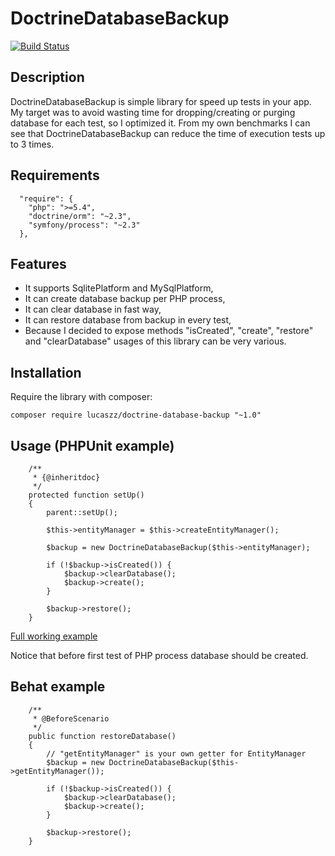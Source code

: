 # DoctrineDatabaseBackup

[![Build Status](https://travis-ci.org/Lucaszz/DoctrineDatabaseBackup.svg)](https://travis-ci.org/Lucaszz/DoctrineDatabaseBackup)

Description
--------

DoctrineDatabaseBackup is simple library for speed up tests in your app.
My target was to avoid wasting time for dropping/creating or purging database for each test, so I optimized it.
From my own benchmarks I can see that DoctrineDatabaseBackup can reduce the time of execution tests up to 3 times.

Requirements
------------
```
  "require": {
    "php": ">=5.4",
    "doctrine/orm": "~2.3",
    "symfony/process": "~2.3"
  },
```

Features
--------
- It supports SqlitePlatform and MySqlPlatform,
- It can create database backup per PHP process,
- It can clear database in fast way,
- It can restore database from backup in every test,
- Because I decided to expose methods "isCreated", "create", "restore" and "clearDatabase" usages of this library can be very various.

Installation
--------
Require the library with composer:

```
composer require lucaszz/doctrine-database-backup "~1.0"
```

Usage (PHPUnit example)
--------
```
    /**
     * {@inheritdoc}
     */
    protected function setUp()
    {
        parent::setUp();

        $this->entityManager = $this->createEntityManager();

        $backup = new DoctrineDatabaseBackup($this->entityManager);

        if (!$backup->isCreated()) {
            $backup->clearDatabase();
            $backup->create();
        }

        $backup->restore();
    }
```
[Full working example](https://github.com/Lucaszz/DoctrineDatabaseBackup/blob/master/tests/Integration/ExampleTest.php)

Notice that before first test of PHP process database should be created.

Behat example
--------
```
    /**
     * @BeforeScenario
     */
    public function restoreDatabase()
    {
        // "getEntityManager" is your own getter for EntityManager
        $backup = new DoctrineDatabaseBackup($this->getEntityManager());

        if (!$backup->isCreated()) {
            $backup->clearDatabase();
            $backup->create();
        }

        $backup->restore();
    }
```
